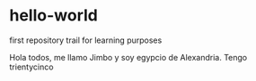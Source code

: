 # hello-world
first repository trail for learning purposes

Hola todos, me llamo Jimbo y soy egypcio de Alexandria. Tengo trientycinco 
